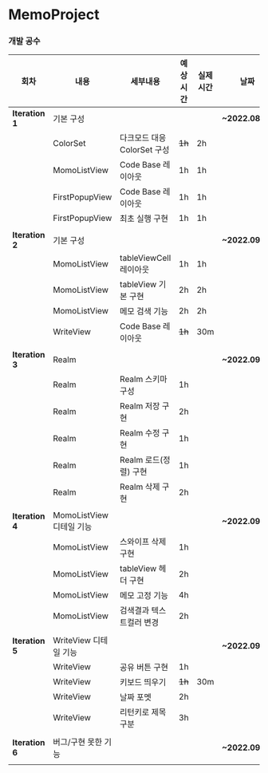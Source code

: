 # MemoProject
### 개발 공수
| 회차 | 내용 | 세부내용 | 예상시간 | 실제시간 | 날짜 |
| --- | --- | --- | --- | --- | --- |
| **Iteration 1** | 기본 구성 |  |  |  | **~2022.08.31** |
|  | ColorSet | 다크모드 대응 ColorSet 구성 | ~~1h~~ | 2h |  |
|  | MomoListView | Code Base 레이아웃 | 1h | 1h |  |
|  | FirstPopupView | Code Base 레이아웃 | 1h | 1h |  |
|  | FirstPopupView | 최초 실행 구현 | 1h | 1h |  |
|  |  |  |  |  |  |
| **Iteration 2** | 기본 구성 |  |  |  | **~2022.09.01** |
|  | MomoListView | tableViewCell 레이아웃 | 1h | 1h |  |
|  | MomoListView | tableView 기본 구현 | 2h | 2h |  |
|  | MomoListView | 메모 검색 기능 | 2h | 2h |  |
|  | WriteView | Code Base 레이아웃 | ~~1h~~ | 30m |  |
|  |  |  |  |  |  |
| **Iteration 3** | Realm |  |  |  | **~2022.09.02** |
|  | Realm | Realm 스키마 구성 | 1h |  |  |
|  | Realm | Realm 저장 구현 | 2h |  |  |
|  | Realm | Realm 수정 구현 | 1h |  |  |
|  | Realm | Realm 로드(정렬) 구현 | 1h |  |  |
|  | Realm | Realm 삭제 구현 | 2h |  |  |
|  |  |  |  |  |  |
| **Iteration 4** | MomoListView 디테일 기능 |  |  |  | **~2022.09.03** |
|  | MomoListView | 스와이프 삭제 구현 | 1h |  |  |
|  | MomoListView | tableView 헤더 구현 | 2h |  |  |
|  | MomoListView | 메모 고정 기능 | 4h |  |  |
|  | MomoListView | 검색결과 텍스트컬러 변경 | 2h |  |  |
|  |  |  |  |  |  |
| **Iteration 5** | WriteView 디테일 기능 |  |  |  | **~2022.09.04** |
|  | WriteView | 공유 버튼 구현 | 1h |  |  |
|  | WriteView | 키보드 띄우기 | ~~1h~~ | 30m |  |
|  | WriteView | 날짜 포멧 | 2h |  |  |
|  | WriteView | 리턴키로 제목 구분 | 3h |  |  |
|  |  |  |  |  |  |
| **Iteration 6** | 버그/구현 못한 기능 |  |  |  | **~2022.09.05** |
|  |  |  |  |  |  |
